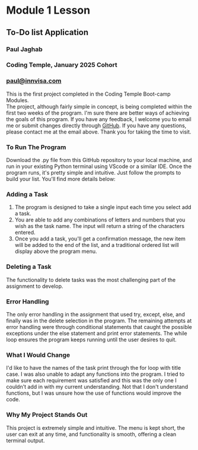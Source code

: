# Module 1 Lesson
## To-Do list Application

### Paul Jaghab
### Coding Temple, January 2025 Cohort
### paul@innvisa.com

This is the first project completed in the Coding Temple Boot-camp Modules.  
The project, although fairly simple in concept, is being completed within the first two weeks of the program. I'm sure there are better ways of achieving the goals of this program. If you have any feedback, I welcome you to email me or submit changes directly through [GitHub](https://github.com/Vogon-P0et/module-1-project). If you have any questions, please contact me at the email above. Thank you for taking the time to visit.

### To Run The Program
Download the .py file from this GitHub repository to your local machine, and run in your existing Python terminal using VScode or a similar IDE. Once the program runs, it's pretty simple and intuitive. Just follow the prompts to build your list. You'll find more details below:

### Adding a Task
1. The program is designed to take a single input each time you select add a task.
2. You are able to add any combinations of letters and numbers that you wish as the task name. The input will return a string of the characters entered.
3. Once you add a task, you'll get a confirmation message, the new item will be added to the end of the list, and a traditional ordered list will display above the program menu. 

### Deleting a Task
The functionality to delete tasks was the most challenging part of the assignment to develop. 

### Error Handling
The only error handling in the assignment that used try, except, else, and finally was in the delete selection in the program. The remaining attempts at error handling were through conditional statements that caught the possible exceptions under the else statement and print error statements. The while loop ensures the program keeps running until the user desires to quit. 

### What I Would Change
I'd like to have the names of the task print through the for loop with title case. I was also unable to adapt any functions into the program. I tried to make sure each requirement was satisfied and this was the only one I couldn't add in with my current understanding. Not that I don't understand functions, but I was unsure how the use of functions would improve the code. 


### Why My Project Stands Out
This project is extremely simple and intuitive. The menu is kept short, the user can exit at any time, and functionality is smooth, offering a clean terminal output. 

